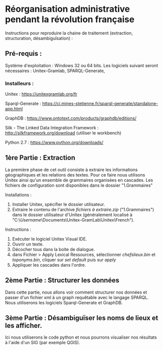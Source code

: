 # Réorganisation administrative pendant la révolution française

Instructions pour reproduire la chaine de traitement (extraction, structuration, désambiguïsation) : 

## Pré-requis : 

Système d'exploitation : Windows 32 ou 64 bits. Les logiciels suivant seront nécessaires : Unitex-Gramlab, SPARQL-Generate, 



### Installeurs : 

Unitex : https://unitexgramlab.org/fr

Sparql-Generate : https://ci.mines-stetienne.fr/sparql-generate/standalone-app.html

GraphDB : https://www.ontotext.com/products/graphdb/editions/

Silk - The Linked Data Integration Framework : http://silkframework.org/download (utiliser le workbench)

Python 2.7 : https://www.python.org/downloads/


## 1ère Partie : Extraction

La première phase de cet outil consiste à extraire les informations géographiques et les relations des textes. Pour ce faire nous utilisons Unitex ainsi qu'un ensemble de grammaires organisées en cascades. Les fichiers de configuration sont disponibles dans le dossier "1.Grammaires"

Installations : 

1. Installer Unitex, spécifier le dossier utilisateur.
2. Extraire le contenu de l'archive *fichiers à extraire.zip* ("1.Grammaires") dans le dossier utilisateur d'Unitex (généralement localisé à "C:\\*Username*\Documents\Unitex-GramLab\Unitex\French\").

Instructions : 

1. Exécuter le logiciel Unitex Visual IDE.
2. Ouvrir un texte.
3. Décocher tous dans la boite de dialogue.
4. dans Fichier > Apply Lexical Ressources, sélectionner *chefslieux.bin* et *toponyms.bin*, cliquer sur *set default* puis sur *apply*
5. Appliquer les cascades dans l'ordre.



## 2ème Partie : Structurer les données

Dans cette partie, nous allons voir comment structurer nos données et passer d'un fichier xml à un graph requêtable avec le langage SPARQL. Nous utiliserons les logiciels Sparql-Generate et GraphDB.





## 3ème Partie : Désambiguïser les noms de lieux et les afficher.

Ici nous utiliserons le code python et nous pourrons visualiser nos résultats à l'aide d'un SIG (par exemple QGIS).



